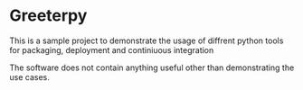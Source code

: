 Greeterpy
=========

This is a sample project to demonstrate the usage of diffrent python tools
for packaging, deployment and continiuous integration

The software does not contain anything useful other than demonstrating the use cases.